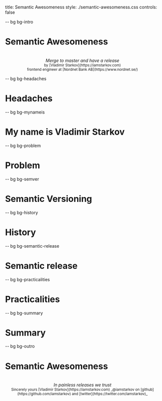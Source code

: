 title: Semantic Awesomeness
style: ./semantic-awesomeness.css
controls: false

-- bg bg-intro
# Semantic Awesomeness

<br />
<center>
  <i>Merge to master and have a release</i>
  <br />
  <small>
    by [Vladimir Starkov](https://iamstarkov.com)
    <br>
    frontend engineer at [Nordnet Bank AB](https://www.nordnet.se/)
  </small>
</center>

-- bg bg-headaches
# Headaches

-- bg bg-mynameis
# My name is Vladimir Starkov

-- bg bg-problem
# Problem

-- bg bg-semver
# Semantic Versioning

-- bg bg-history
# History

-- bg bg-semantic-release
# Semantic release

-- bg bg-practicalities
# Practicalities

-- bg bg-summary
# Summary

-- bg bg-outro
# Semantic Awesomeness

<br />
<center>
  <i>In painless releases we trust</i>
  <br />
  <small>
    Sincerely yours [Vladimir Starkov](https://iamstarkov.com)  
    _@iamstarkov on [github](https://github.com/iamstarkov) and [twitter](https://twitter.com/iamstarkov)_
  </small>
</center>
